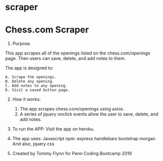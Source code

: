 # scraper

# Chess.com Scraper


1. Purpose.

This app scrapes all of the openings listed on the chess.com/openings page. Then users can save, delete, and add notes to them. 

The app is designed to: 

    A. Scrape the openings.  
    B. Delete any opening.  
    C. Add notes to any opening. 
    D. Visit a saved button page.  

2. How it works: 

    1. The app scrapes chess.com/openings using axios. 
    2. A series of jquery onclick events allow the user to save, delete, and add notes.  

3. To run the APP: 
   Visit the app on heroku. 

4. The app uses: 
    Javascript
    npm: 
    express
    handlebars 
    bootstrap
    morgan. 
    And also, 
    jquery
    css
    
5. Created by Tommy Flynn for Penn Coding Bootcamp 2019 


